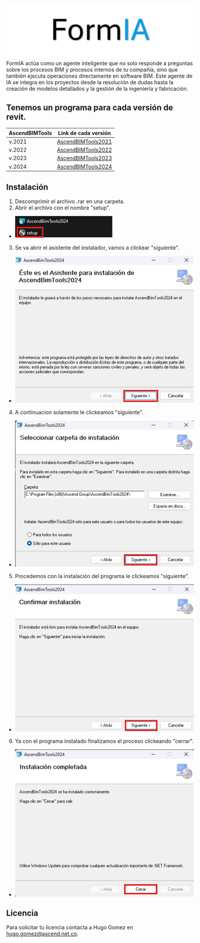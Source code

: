 ![img1](Assets/formia.png)
FormIA actúa como un agente inteligente que no solo responde a preguntas sobre los procesos BIM y procesos internos de tu compañía, sino que también ejecuta operaciones directamente en software BIM. Este agente de IA se integra en los proyectos desde la resolución de dudas hasta la creación de modelos detallados y la gestión de la ingeniería y fabricación.

## Tenemos un programa para cada versión de revit.

| AscendBIMTools | Link de cada versión |
| - | -- |
| v.2021 | [AscendBIMTools2021](https://github.com/Forsa-Ascend/AscendBIMToolsVersions/releases/tag/v.2021) |
| v.2022 | [AscendBIMTools2022](https://github.com/Forsa-Ascend/AscendBIMToolsVersions/releases/tag/v.2022) |
| v.2023 | [AscendBIMTools2023](https://github.com/Forsa-Ascend/AscendBIMToolsVersions/releases/tag/v.2023) |
| v.2024 | [AscendBIMTools2024](https://github.com/Forsa-Ascend/AscendBIMToolsVersions/releases/tag/v.2024) |

## Instalación
1. Descomprimir el archivo .rar en una carpeta.
2. Abrir el archivo con el nombre "setup".
- ![img1](Assets/tutorial1.png)
3. Se va abrir el asistente del instalador, vamos a clickear "siguiente".
- ![img2](Assets/tutorial2.png)
4. A continuacion solamente le clickeamos "siguiente".
- ![img3](Assets/tutorial3.png)
5. Procedemos con la instalación del programa le clickeamos "siguiente".
- ![img4](Assets/tutorial4.png)
6. Ya con el programa instalado finalizamos el proceso clickeando "cerrar".
- ![img4](Assets/tutorial5.png)

## Licencia
Para solicitar tu licencia contacta a Hugo Gomez en hugo.gomez@ascend.net.co.
